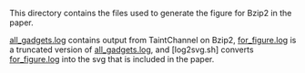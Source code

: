 This directory contains the files used to generate the figure for Bzip2 in the paper.

[all_gadgets.log](all_gadgets.log) contains output from TaintChannel on Bzip2, [for_figure.log](for_figure.log) is a truncated version of [all_gadgets.log](all_gadgets.log), and [log2svg.sh] converts [for_figure.log](for_figure.log) into the svg that is included in the paper.
